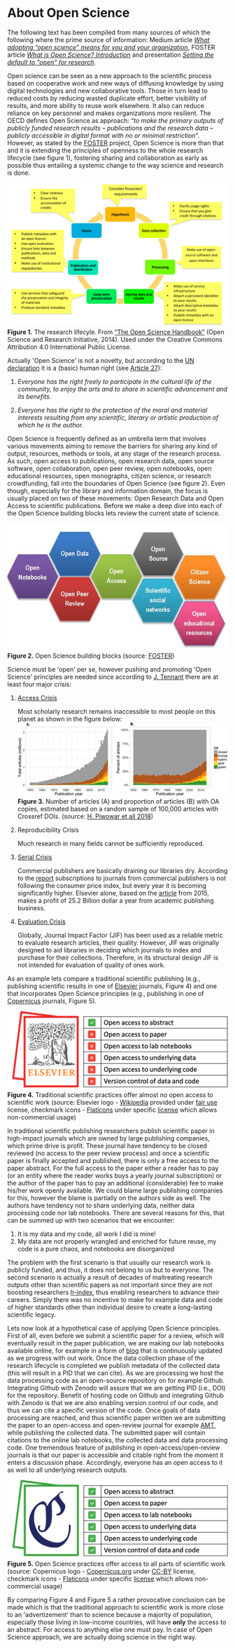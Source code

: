 # About Open Science
The following text has been compiled from many sources of which the following where the prime source of information:  Medium article [*What adopting “open science” means for you and your organization*](https://medium.com/@andyclifton_personal/so-you-want-to-implement-open-science-in-an-organisation-d392c2edeb06), FOSTER article [*What is Open Science? Introduction*](https://www.fosteropenscience.eu/node/1420) and presentation [*Setting the default to "open" for research*](https://www.en.inside.aau.dk/Events/Event/talk-on-open-science-by-dr.-jon-tennant--setting-the-default-to--open--for-research.cid427260).

Open science can be seen as a new approach to the scientific process based on cooperative work and new ways of diffusing knowledge by using digital technologies and new collaborative tools. Those in turn lead to reduced costs by reducing wasted duplicate effort, better visibility of results, and more ability to reuse work elsewhere. It also can reduce reliance on key personnel and makes organizations more resilient. The OECD defines Open Science as approach:  “*to make the primary outputs of publicly funded research results – publications and the research data – publicly accessible in digital format with no or minimal restriction*”. However, as stated by the [FOSTER](https://www.fosteropenscience.eu/node/1420) project, Open Science is more than that and it is extending the principles of openness to the whole research lifecycle (see figure 1), fostering sharing and collaboration as early as possible thus entailing a systemic change to the way science and research is done.

![Research lifecyle](./img/ResearchLifecycle_foster.png)
**Figure 1.** The research lifecyle. From [“The Open Science Handbook”](https://www.fosteropenscience.eu/sites/default/files/pdf/3986.pdf) (Open Science and Research Initiative, 2014). Used under the Creative Commons Attribution 4.0 International Public License.

Actually 'Open Science' is not a novelty, but according to the [UN declaration](https://www.un.org/en/universal-declaration-human-rights/) it is a (basic) human right (see [Article 27](https://www.un.org/en/universal-declaration-human-rights/)):

1. *Everyone has the right freely to participate in the cultural life of the community, to enjoy the arts and to share in scientific advancement and its benefits.*

2. *Everyone has the right to the protection of the moral and material interests resulting from any scientific, literary or artistic production of which he is the author.*

Open Science is frequently defined as an umbrella term that involves various movements aiming to remove the barriers for sharing any kind of output, resources, methods or tools, at any stage of the research process. As such, open access to publications, open research data, open source software, open collaboration, open peer review, open notebooks, open educational resources, open monographs, citizen science, or research crowdfunding, fall into the boundaries of Open Science (see figure 2). Even though, especially for the library and information domain, the focus is usually placed on two of these movements: Open Research Data and Open Access to scientific publications. Before we make a deep dive into each of the Open Science building blocks lets review the current state of science.

![Research lifecyle](./img/os_building_blocks.png)<br>
**Figure 2.** Open Science building blocks (source: [FOSTER](https://www.fosteropenscience.eu/node/1420))

Science must be 'open' per se, however pushing and promoting 'Open Science' principles are needed since according to [J. Tennant](https://www.en.inside.aau.dk/Events/Event/talk-on-open-science-by-dr.-jon-tennant--setting-the-default-to--open--for-research.cid427260) there are at least four major crisis:

1. [Access Crisis](https://peerj.com/articles/4375/)

    Most scholarly research remains inaccessible to most people on this planet as shown in the figure below:
    ![Research lifecyle](./img/access_crisis.png)<br>
    **Figure 3.** Number of articles (A) and proportion of articles (B) with OA copies, estimated based on a random sample of 100,000 articles with Crossref DOIs. (source: [H. Piwowar et all 2018​](https://peerj.com/articles/4375/))



2. Reproducibility Crisis

    Much research in many fields cannot be sufficiently reproduced.

3. [Serial Crisis](https://publications.parliament.uk/pa/cm201314/cmselect/cmbis/99/9905.htm)

    Commercial publishers are basically draining our libraries dry. According to the [report](https://publications.parliament.uk/pa/cm201314/cmselect/cmbis/99/9905.htm) subscriptions to journals from commercial publishers is not following the consumer price index, but every year it is becoming significantly higher. Elsevier alone, based on the [article](https://medium.com/@jasonschmitt/can-t-disrupt-this-elsevier-and-the-25-2-billion-dollar-a-year-academic-publishing-business-aa3b9618d40a#.py4oxxqyc) from 2015, makes a profit of 25.2 Billion dollar a year from academic publishing business.

4. [Evaluation Crisis](https://www.ncbi.nlm.nih.gov/pmc/articles/PMC6668985/)

    Globally, Journal Impact Factor (JIF) has been used as a reliable metric to evaluate research articles, their quality. However, JIF was originally designed to aid libraries in deciding which journals to index and purchase for their collections. Therefore, in its structural design JIF is not intended for evaluation of quality of ones work.

As an example lets compare a traditional scientific publishing (e.g., publishing scientific results in one of [Elsevier](https://www.elsevier.com/) journals, Figure 4) and one that incorporates Open Science principles (e.g., publishing in one of [Copernicus](https://publications.copernicus.org/open-access_journals/open_access_journals_a_z.html) journals, Figure 5).

![Traditional scientific publishing practices](./img/no_os.png)<br>
**Figure 4.** Traditional scientific practices offer almost no open access to scientific work (source: Elsevier logo - [Wikipedia](https://en.wikipedia.org/wiki/File:Elsevier_logo_2019.svg) provided under [fair use](https://en.wikipedia.org/wiki/Fair_use) license, checkmark icons - [Flaticons](https://www.flaticon.com/) under specific [license](https://www.freepikcompany.com/legal#nav-flaticon-agreement) which allows non-commercial usage)

In traditional scientific publishing researchers publish scientific paper in high-impact journals which are owned by large publishing companies, which prime drive is profit. These journal have tendency to be closed reviewed (no access to the peer review process) and once a scientific paper is finally accepted and published, there is only a free access to the paper abstract. For the full access to the paper either a reader has to pay (or an entity where the reader works buys a yearly journal subscription) or the author of the paper has to pay an additional (considerable) fee to make his/her work openly available. We could blame large publishing companies for this, however the blame is partially on the authors side as well. The authors have tendency not to share underlying data, neither data processing code nor lab notebooks. There are several reasons for this, that can be summed up with two scenarios that we encounter:

1. It is my data and my code, all work I did is mine!
2. My data are not properly wrangled and enriched for future reuse, my code is a pure chaos, and notebooks are disorganized

The problem with the first scenario is that usually our research work is publicly funded, and thus, it does not belong to us but to everyone. The second scenario is actually a result of decades of maltreating  research outputs other than scientific papers as not important since they are not boosting researchers [*h*-index](https://en.wikipedia.org/wiki/H-index), thus enabling researchers to advance their careers. Simply there was no incentive to make for example data and code of higher standards other than individual desire to create a long-lasting scientific legacy.

Lets now look at a hypothetical case of applying Open Science principles. First of all, even before we submit a scientific paper for a review, which will eventually result in the paper publication, we are making our lab notebooks available online, for example in a form of [blog](https://perdigao-2015.tumblr.com/) that is continuously updated as we progress with out work. Once the data collection phase of the research lifecycle is completed we publish metadata of the collected data (this will result in a PID that we can cite). As we are processing we host the data processing code as an open-source repository on for example Github. Integrating Github with Zenodo will assure that we are getting PID (i.e., DOI) for the repository. Benefit of hosting code on Github and integrating Github with Zenodo is that we are also enabling version control of our code, and thus we can cite a specific version of the code. Once goals of data processing are reached, and thus scientific paper written we are submitting the paper to an open-access and open-review journal for example [AMT](https://www.atmospheric-measurement-techniques.net/index.html), while publishing the collected data. The submitted paper will contain citations to the online lab notebooks, the collected data and data processing code. One tremendous feature of publishing in  open-access/open-review journals is that our paper is accessible and citable right from the moment it enters a discussion phase. Accordingly, everyone has an open access to it as well to all underlying research outputs.

![Open Science publishing practices](./img/yes_os.png)<br>
**Figure 5.** Open Science practices offer access to all parts of scientific work (source: Copernicus logo  - [Copernicus.org](https://publications.copernicus.org/) under [CC-BY](https://creativecommons.org/licenses/by/4.0/) license, checkmark icons - [Flaticons](https://www.flaticon.com/) under specific [license](https://www.freepikcompany.com/legal#nav-flaticon-agreement) which allows non-commercial usage)

By comparing Figure 4 and Figure 5 a rather provocative conclusion can be made which is that the traditional approach to scientific work is more close to an 'advertizement'  than to science because a majority of population, especially those living in low-income countries, will have **only** the access to an abstract. For access to anything else one must pay. In case of Open Science approach, we are actually doing science in the right way.

<!-- # Open Science building blocks

## Open Notebooks

## Open Data

## Open Peer Review

## Open Access

## Open Source

## Scientific social networks

## Citizen Science

## Open educational resources -->